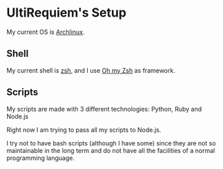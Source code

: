 # UltiRequiem's Setup

My current OS is [Archlinux](https://github.com/UltiRequiem/Archlinux).

## Shell

My current shell is [zsh](https://www.zsh.org),
and I use [Oh my Zsh](https://ohmyz.sh) as framework.

## Scripts

My scripts are made with 3 different technologies: Python, Ruby and Node.js

Right now I am trying to pass all my scripts to Node.js.

I try not to have bash scripts (although I have some) since they are not so
maintainable in the long term and do not have all
the facilities of a normal programming language.
